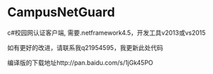 # CampusNetGuard
c#校园网认证客户端, 需要.netframework4.5，开发工具v2013或vs2015

如有更好的改进，请联系我q21954595，我更新此处代码

编译版的下载地址http://pan.baidu.com/s/1jGk45PO

